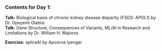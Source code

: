 ### Contents for Day 1:

**Talk:** Biological basis of chronic kidney disease disparity (FSGS: APOL1) by	Dr. Opeyemi Olabisi <br>
**Talk:** Gene Structure, Consequences of Variants, ML/AI in Research and Limitations by Dr. William H. Majoros

**Exercise:** spliceAI by Apoorva Iyengar
